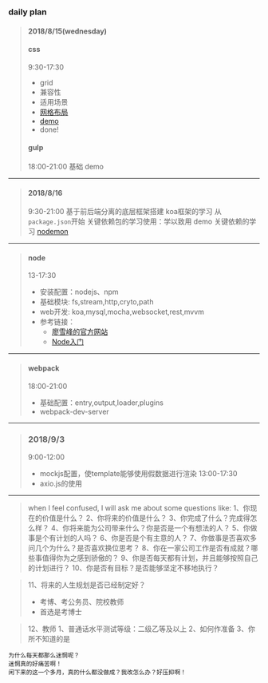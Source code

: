 ### daily plan

>#### 2018/8/15(wednesday)
>#### css
>9:30-17:30
>* grid
>* 兼容性
>* 适用场景
>* [网格布局](https://developer.mozilla.org/zh-CN/docs/Web/CSS/CSS_Grid_Layout)
>* [demo](https://zhuanlan.zhihu.com/p/33033110)
>* done!
>#### gulp
>18:00-21:00
>基础
>demo

---
>#### 2018/8/16
>9:30-21:00
>基于前后端分离的底层框架搭建
>koa框架的学习
>从`package.json`开始
>关键依赖包的学习使用：学以致用
>demo
>关键依赖的学习
>[nodemon](https://www.npmjs.com/package/nodemon)

---
>#### node
>13-17:30
>* 安装配置：nodejs、npm
>* 基础模块: fs,stream,http,cryto,path
>* web开发: koa,mysql,mocha,websocket,rest,mvvm
>* 参考链接：
>   - [廖雪峰的官方网站](https://www.liaoxuefeng.com/wiki/001434446689867b27157e896e74d51a89c25cc8b43bdb3000/001434501504929883d11d84a1541c6907eefd792c0da51000)
>   - [Node入门](https://www.nodebeginner.org/index-zh-cn.html#a-full-blown-web-application-with-nodejs)

---
>#### webpack
>18:00-21:00
>* 基础配置：entry,output,loader,plugins
>* webpack-dev-server
   

---
>### 2018/9/3
>9:00-12:00
>* mockjs配置，使template能够使用假数据进行渲染
>13:00-17:30
>* axio.js的使用

---

>when I feel confused, I will ask me about some questions like:
>1、你现在的价值是什么？
>2、你将来的价值是什么？
>3、你完成了什么？完成得怎么样？
>4、你将来能为公司带来什么？你是否是一个有想法的人？
>5、你做事是个有计划的人吗？
>6、你是否是个有主意的人？
>7、你做事是否喜欢多问几个为什么？是否喜欢换位思考？
>8、你在一家公司工作是否有成就？哪些事值得你为之感到骄傲的？
>9、你是否每天都有计划，并且能够按照自己的计划进行？
>10、你是否有目标？是否能够坚定不移地执行？

>11、将来的人生规划是否已经制定好？
>* 考博、考公务员、院校教师
>* 首选是考博士

>12、教师
>1、普通话水平测试等级：二级乙等及以上
>2、如何作准备
>3、你所不知道的是

```
为什么每天都那么迷惘呢？
迷惘真的好痛苦啊！
闲下来的这一个多月，真的什么都没做成？我改怎么办？好压抑啊！
```
